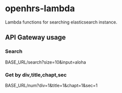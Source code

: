 # openhrs-lambda
Lambda functions for searching elasticsearch instance.

## API Gateway usage
### Search
BASE_URL/search?size=10&input=aloha
### Get by div,title,chapt,sec
BASE_URL/num?div=1&title=1&chapt=1&sec=1
